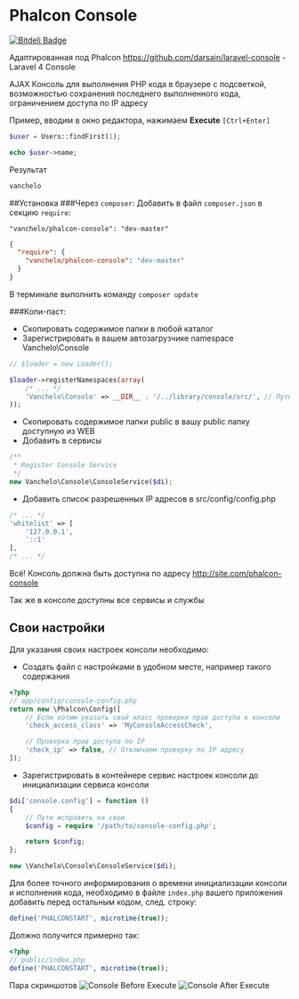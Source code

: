 Phalcon Console
===============
[![Bitdeli Badge](https://d2weczhvl823v0.cloudfront.net/vanchelo/phalcon-console/trend.png)](https://bitdeli.com/free "Bitdeli Badge")

Адаптированная под Phalcon https://github.com/darsain/laravel-console - Laravel 4 Console

AJAX Консоль для выполнения PHP кода в браузере с подсветкой, возможностью сохранения последнего выполненного кода, ограничением доступа по IP адресу

 Пример, вводим в окно редактора, нажимаем **Execute** `[Ctrl+Enter]`
 ```php
 $user = Users::findFirst(1);

 echo $user->name;
 ```
 Результат
 ```php
 vanchelo
 ```

##Установка
###Через `composer`:
Добавить в файл `composer.json` в секцию `require`:
```
"vanchelo/phalcon-console": "dev-master"
```
```json
{
  "require": {
    "vanchelo/phalcon-console": "dev-master"
  }
}
```
В терминале выполнить команду `composer update`


###Копи-паст:
* Скопировать содержимое папки в любой каталог
* Зарегистрировать в вашем автозагрузчике namespace Vanchelo\Console
```php
// $loader = new Loader();

$loader->registerNamespaces(array(
    /* ... */
    'Vanchelo\Console' => __DIR__ . '/../library/console/src/', // Путь может быть другим
));
```

* Скопировать содержимое папки public в вашу public папку доступную из WEB
* Добавить в сервисы

```php
/**
 * Register Console Service
 */
new Vanchelo\Console\ConsoleService($di);
```

* Добавить список разрешенных IP адресов в src/config/config.php

```php
/* ... */
'whitelist' => [
    '127.0.0.1',
    '::1'
],
/* ... */
```

Всё! Консоль должна быть доступна по адресу http://site.com/phalcon-console

Так же в консоле доступны все сервисы и службы

## Свои настройки
Для указания своих настроек консоли необходимо:
- Создать файл с настройками в удобном месте, например такого содержания
```php
<?php
// app/config/console-config.php
return new \Phalcon\Config([
    // Если хотим указать свой класс проверки прав доступа к консоли
    'check_access_class' => 'MyConsoleAccessCheck',

    // Проверка прав доступа по IP
    'check_ip' => false, // Отключаем проверку по IP адресу
]);
```
- Зарегистрировать в контейнере сервис настроек консоли до инициализации сервиса консоли
```php
$di['console.config'] = function ()
{
    // Пути исправить на свои
    $config = require '/path/to/console-config.php';

    return $config;
};

new \Vanchelo\Console\ConsoleService($di);
```

Для более точного информирования о времени инициализации консоли и исполнения кода, необходимо в файле `index.php` вашего приложения добавить перед остальным кодом, след. строку:

```php
define('PHALCONSTART', microtime(true));
```
Должно получится примерно так:
```php
<?php
// public/index.php
define('PHALCONSTART', microtime(true));
```

Пара скриншотов
![Console Before Execute](http://i58.fastpic.ru/big/2013/1221/9d/fddb76f0f45ab5b665144e8dc7cd6f9d.jpg "Консоль до выполнеиня")
![Console After Execute](http://i58.fastpic.ru/big/2013/1221/19/a60efe026438b9a17b0ff8e73470ec19.jpg "Консоль после выполнеиня")
